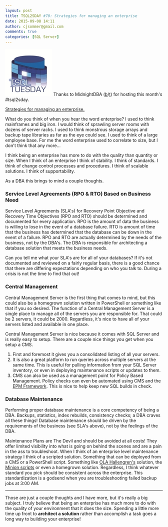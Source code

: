 ```yaml
---
layout: post
title: TSQL2SDAY #70: Strategies for managing an enterprise
date: 2015-09-08 14:11
author: cjsommer@gmail.com
comments: true
categories: [SQL Server]
---
```

<a href="/img/2015/05/TSQLTuesday.jpg"><img src="/img/2015/05/TSQLTuesday.jpg" alt="TSQLTuesday" width="150" height="150" class="alignright size-full wp-image-504" /></a>
Thanks to MidnightDBA (<a href="http://www.midnightdba.com/" target="_blank">b</a>/<a href="https://twitter.com/MidnightDBA" target="_blank">t</a>) for hosting this month's #tsql2sday. 

<a href="http://www.midnightdba.com/Jen/2015/09/time-for-t-sql-tuesday-70/" target="_blank">Strategies for managing an enterprise.</a>

What do you think of when you hear the word enterprise? I used to think mainframes and big iron. I would think of sprawling server rooms with dozens of server racks. I used to think monstrous storage arrays and backup tape libraries as far as the eye could see. I used to think of a large employee base. For me the word enterprise used to correlate to size, but I don't think that any more...

I think being an enterprise has more to do with the quality than quantity or size. When I think of an enterprise I think of stability. I think of standards. I think of change control processes and procedures. I think of scalable solutions. I think of supportability.

As a DBA this brings to mind a couple thoughts. 

<h3>Service Level Agreements (RPO & RTO) Based on Business Need</h3>
Service Level Agreements (SLA's) for Recovery Point Objective and Recovery Time Objectives (RPO and RTO) should be determined and documented for every application. RPO is the amount of data the business is willing to lose in the event of a database failure. RTO is amount of time that the business has determined that the database can be down in the event of a failure. RPO and RTO are actually determined by the needs of the business, not by the DBA's. The DBA is responsible for architecting a database solution that meets the business needs.

Can you tell me what your SLA's are for all of your databases? If it's not documented and reviewed on a fairly regular basis, there is a good chance that there are differing expectations depending on who you talk to. During a crisis is not the time to find that out!

<h3>Central Management</h3>
Central Management Server is the first thing that comes to mind, but this could also be a homegrown solution written in PowerShell or something like that if you so desired. The function of a Central Management Server is a single place to manage all of the servers you are responsible for. That could be 2 servers, it could be 2000. Regardless, it's nice to have all of your servers listed and available in one place. 

Central Management Server is nice because it comes with SQL Server and is really easy to setup. There are a couple nice things you get when you setup a CMS.
<ol>
<li>First and foremost it gives you a consolidated listing of all your servers. </li>
<li>It is also a great platform to run queries across multiple servers at the same time. This is useful for pulling information from your SQL Server inventory, or even in deploying maintenance scripts or updates to them.</li>
<li>CMS can also be used as a management point for Policy Based Management. Policy checks can even be automated using CMS and the <a href="http://epmframework.codeplex.com/">EPM Framework</a>. This is nice to help keep new SQL builds in check.</li>
</ol>

<h3>Database Maintenance</h3>
Performing proper database maintenance is a core competency of being a DBA. Backups, statistics, index rebuilds, consistency checks; a DBA craves all these things! Database maintenance should be driven by the requirements of the business (see SLA's above), not by the feelings of the DBA.

Maintenance Plans are The Devil and should be avoided at all costs! They offer limited visibility into what is going on behind the scenes and are a pain in the ass to troubleshoot. When I think of an enterprise level maintenance strategy I think of a scripted solution. Something that can be deployed from a CMS or a PowerShell script. Something like <a href="https://ola.hallengren.com/">OLA Hallengren's</a> solution, the <a href="http://minionware.net/">Minion scripts</a> or even a homegrown solution. Regardless, I think whatever standard you pick should be consistent across the enterprise. This standardization is a godsend when you are troubleshooting failed backup jobs at 3:00 AM.

<hr>
Those are just a couple thoughts and I have more, but it's really a big subject. I truly believe that being an enterprise has much more to do with the quality of your environment that it does the size. Spending a little more time up front to <strong>architect a solution</strong> rather than accomplish a task goes a long way to building your enterprise!
